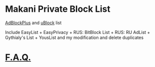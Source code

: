 Makani Private Block List
=========================

[AdBlockPlus](https://adblockplus.org) and [uBlock](http://ublock.org) list

Include EasyList + EasyPrivacy + RUS: BitBlock List + RUS: RU AdList + Gythialy's List + YousList and my modification and delete duplicates

[F.A.Q.](http://rusingineer.github.io/uBlock)
=============================================
